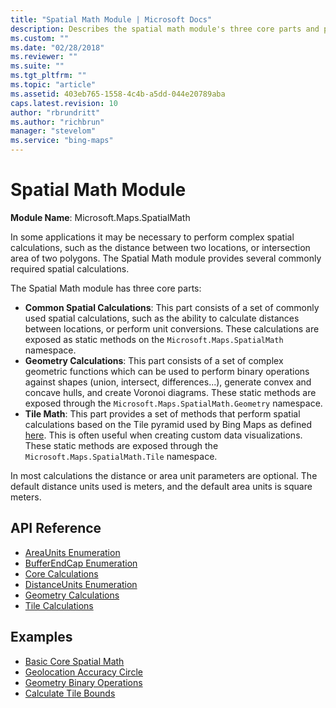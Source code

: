 ```yaml
---
title: "Spatial Math Module | Microsoft Docs"
description: Describes the spatial math module's three core parts and provides a list of documentation and examples related to the API.
ms.custom: ""
ms.date: "02/28/2018"
ms.reviewer: ""
ms.suite: ""
ms.tgt_pltfrm: ""
ms.topic: "article"
ms.assetid: 403eb765-1558-4c4b-a5dd-044e20789aba
caps.latest.revision: 10
author: "rbrundritt"
ms.author: "richbrun"
manager: "stevelom"
ms.service: "bing-maps"
---
```

# Spatial Math Module

**Module Name**: Microsoft.Maps.SpatialMath

In some applications it may be necessary to perform complex spatial calculations, such as the distance between two locations, or intersection area of two polygons. The Spatial Math module provides several commonly required spatial calculations.   

The Spatial Math module has three core parts:

* **Common Spatial Calculations**: This part consists of a set of commonly used spatial calculations, such as the ability to calculate distances between locations, or perform unit conversions. These calculations are exposed as static methods on the `Microsoft.Maps.SpatialMath` namespace.
* **Geometry Calculations**: This part consists of a set of complex geometric functions which can be used to perform binary operations against shapes (union, intersect, differences...), generate convex and concave hulls, and create Voronoi diagrams. These static methods are exposed through the `Microsoft.Maps.SpatialMath.Geometry` namespace.       
* **Tile Math**: This part provides a set of methods that perform spatial calculations based on the Tile pyramid used by Bing Maps as defined [here](../../../articles/bing-maps-tile-system.md). This is often useful when creating custom data visualizations. These static methods are exposed through the `Microsoft.Maps.SpatialMath.Tile` namespace.   

In most calculations the distance or area unit parameters are optional. The default distance units used is meters, and the default area units is square meters. 

## API Reference

  * [AreaUnits Enumeration](areaunits-enumeration.md)
  * [BufferEndCap Enumeration](bufferendcap-enumeration.md)
  * [Core Calculations](core-calculations.md)
  * [DistanceUnits Enumeration](distanceunits-enumeration.md)
  * [Geometry Calculations](geometry-calculations.md)
  * [Tile Calculations](tile-calculations.md)
  
## Examples

  * [Basic Core Spatial Math](../../map-control-concepts/spatial-math-module-examples/basic-core-spatial-math-example.md)
  * [Geolocation Accuracy Circle](../../map-control-concepts/spatial-math-module-examples/geolocation-accuracy-circle-example.md)
  * [Geometry Binary Operations](../../map-control-concepts/spatial-math-module-examples/geometry-binary-operations.md)
  * [Calculate Tile Bounds](../../map-control-concepts/spatial-math-module-examples/calculate-tile-bounds.md) 

